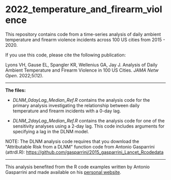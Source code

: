 # 2022_temperature_and_firearm_violence
This repository contains code from a time-series analysis of daily ambient temperature and firearm violence incidents across 100 US cities from 2015 - 2020. 

If you use this code, please cite the following publication:

Lyons VH, Gause EL, Spangler KR, Wellenius GA, Jay J. Analysis of Daily Ambient Temperature and Firearm Violence in 100 US Cities. *JAMA Netw Open*. 2022;5(12).


--------------
**The files:** 

- *DLNM_0dayLag_Median_Ref.R* contains the analysis code for the primary analysis investigating the relationship between daily temperature and firearm incidents with a 0-day lag. 

- *DLNM_2dayLag_Median_Ref.R* contains the analysis code for one of the sensitivity analyses using a 2-day lag. This code includes arguments for specifying a lag in the DLNM model.


NOTE: The DLNM analysis code requires that you download the "Attributable Risk from a DLNM" function code from Antonio Gasparrini (attrdl.R): https://github.com/gasparrini/2015_gasparrini_Lancet_Rcodedata


----------------
This analysis benefited from the R code examples written by Antonio Gasparrini and made available on his [personal website](http://www.ag-myresearch.com/).
